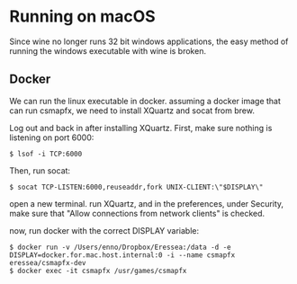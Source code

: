 # Running on macOS

Since wine no longer runs 32 bit windows applications, the easy method
of running the windows executable with wine is broken.

## Docker

We can run the linux executable in docker. assuming a docker image that
can run csmapfx, we need to install XQuartz and socat from brew.

Log out and back in after installing XQuartz.
First, make sure nothing is listening on port 6000: 
```
$ lsof -i TCP:6000
```

Then, run socat:
```
$ socat TCP-LISTEN:6000,reuseaddr,fork UNIX-CLIENT:\"$DISPLAY\"
```
open a new terminal. run XQuartz, and in the preferences, under Security, make sure that "Allow connections from network clients" is checked.

now, run docker with the correct DISPLAY variable:
```
$ docker run -v /Users/enno/Dropbox/Eressea:/data -d -e DISPLAY=docker.for.mac.host.internal:0 -i --name csmapfx eressea/csmapfx-dev
$ docker exec -it csmapfx /usr/games/csmapfx
```

